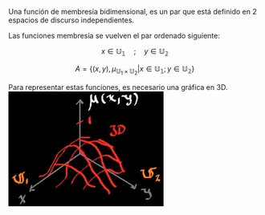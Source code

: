 Una función de membresía bidimensional, es un par que está definido en 2 espacios de discurso independientes.

Las funciones membresía se vuelven el par ordenado siguiente:

$$
x \in \mathbb{U_1}\quad;\quad y\in\mathbb{U_2}
$$

$$
A = \left\{(x,y),\mu_{\mathbb{U}_1\times\mathbb{U}_2} | x \in \mathbb{U_1};y \in \mathbb{U_2}\right\}
$$

Para representar estas funciones, es necesario una gráfica en 3D.
![7d9abd16b973d6741be959795218b720.png](../../img/2a32866b8abd4a9a9123797b7c5c6183.png)